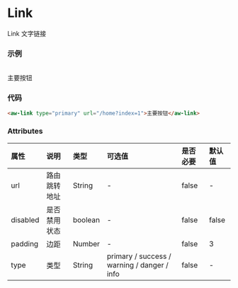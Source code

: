 # Link

Link 文字链接

### 示例
<br/>
<aw-link type="primary" url="/home?index=1">主要按钮</aw-link>

### 代码

```html
<aw-link type="primary" url="/home?index=1">主要按钮</aw-link>
```

### Attributes

| 属性     | 说明         | 类型    | 可选值                                             | 是否必要 | 默认值 |
| :------- | :----------- | :------ | :------------------------------------------------- | :------- | :----- |
| url      | 路由跳转地址 | String  | -                                                  | false    | -      |
| disabled | 是否禁用状态 | boolean | -                                                  | false    | false  |
| padding  | 边距         | Number  | -                                                  | false    | 3      |
| type     | 类型         | String  | primary / success / warning / danger / info | false    | -      |
